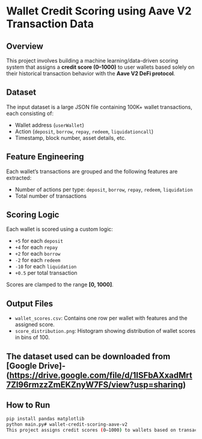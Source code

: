 # Wallet Credit Scoring using Aave V2 Transaction Data

## Overview
This project involves building a machine learning/data-driven scoring system that assigns a **credit score (0–1000)** to user wallets based solely on their historical transaction behavior with the **Aave V2 DeFi protocol**.

## Dataset
The input dataset is a large JSON file containing 100K+ wallet transactions, each consisting of:
- Wallet address (`userWallet`)
- Action (`deposit`, `borrow`, `repay`, `redeem`, `liquidationcall`)
- Timestamp, block number, asset details, etc.

## Feature Engineering
Each wallet’s transactions are grouped and the following features are extracted:
- Number of actions per type: `deposit`, `borrow`, `repay`, `redeem`, `liquidation`
- Total number of transactions

## Scoring Logic
Each wallet is scored using a custom logic:
- `+5` for each `deposit`
- `+4` for each `repay`
- `+2` for each `borrow`
- `-2` for each `redeem`
- `-10` for each `liquidation`
- `+0.5` per total transaction

Scores are clamped to the range **[0, 1000]**.

## Output Files
- `wallet_scores.csv`: Contains one row per wallet with features and the assigned score.
- `score_distribution.png`: Histogram showing distribution of wallet scores in bins of 100.
## The dataset used can be downloaded from [Google Drive]-(https://drive.google.com/file/d/1ISFbAXxadMrt7Zl96rmzzZmEKZnyW7FS/view?usp=sharing)
## How to Run
```bash
pip install pandas matplotlib
python main.py# wallet-credit-scoring-aave-v2
This project assigns credit scores (0–1000) to wallets based on transaction data from the Aave V2 protocol. It uses behavior analysis of actions like deposit, borrow, repay, redeem, and liquidation to rank wallets by reliability. Outputs include a score CSV, distribution chart, and detailed behavioral analysis.
